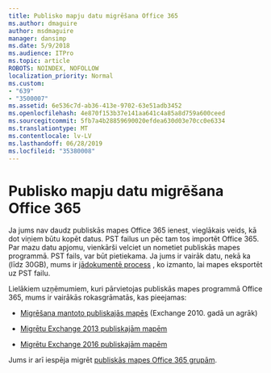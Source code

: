 ```yaml
---
title: Publisko mapju datu migrēšana Office 365
ms.author: dmaguire
author: msdmaguire
manager: dansimp
ms.date: 5/9/2018
ms.audience: ITPro
ms.topic: article
ROBOTS: NOINDEX, NOFOLLOW
localization_priority: Normal
ms.custom:
- "639"
- "3500007"
ms.assetid: 6e536c7d-ab36-413e-9702-63e51adb3452
ms.openlocfilehash: 4e870f153b37e141aa641c4a85a8d759a600ceed
ms.sourcegitcommit: 5fb7a4b28859690020efdea630d03e70cc0e6334
ms.translationtype: MT
ms.contentlocale: lv-LV
ms.lasthandoff: 06/28/2019
ms.locfileid: "35380008"
---
```

# <a name="migrate-public-folder-data-to-office-365"></a>Publisko mapju datu migrēšana Office 365

Ja jums nav daudz publiskās mapes Office 365 ienest, vieglākais veids, kā dot viņiem būtu kopēt datus. PST failus un pēc tam tos importēt Office 365. Par mazu datu apjomu, vienkārši velciet un nometiet publiskās mapes programmā. PST fails, var būt pietiekama. Ja jums ir vairāk datu, nekā ka (līdz 30GB), mums ir [jādokumentē process](https://technet.microsoft.com/library/dn874017%28v=exchg.150%29.aspx) , ko izmanto, lai mapes eksportēt uz PST failu.
  
Lielākiem uzņēmumiem, kuri pārvietojas publiskās mapes programmā Office 365, mums ir vairākās rokasgrāmatās, kas pieejamas:
  
- [Migrēšana mantoto publiskajās mapēs](https://technet.microsoft.com/library/dn874017%28v=exchg.150%29.aspx) (Exchange 2010. gadā un agrāk)

- [Migrētu Exchange 2013 publiskajām mapēm](https://technet.microsoft.com/library/mt798260%28v=exchg.150%29.aspx)

- [Migrētu Exchange 2016 publiskajām mapēm](https://technet.microsoft.com/library/mt798260%28v=exchg.160%29.aspx)

Jums ir arī iespēja migrēt [publiskās mapes Office 365 grupām](https://technet.microsoft.com/library/mt843872%28v=exchg.150%29.aspx).
  